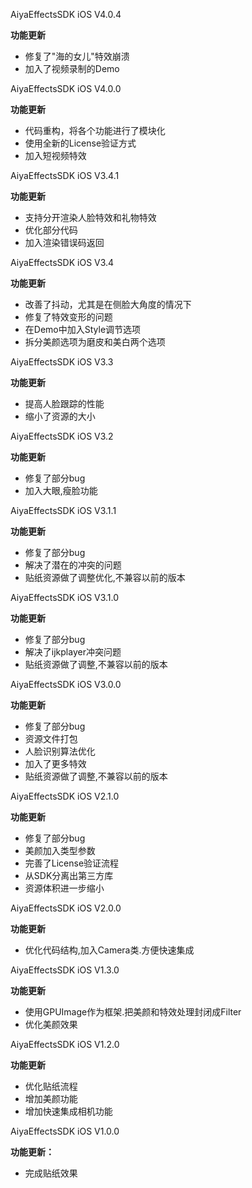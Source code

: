AiyaEffectsSDK iOS V4.0.4
>
**功能更新**
- 修复了"海的女儿"特效崩溃
- 加入了视频录制的Demo

AiyaEffectsSDK iOS V4.0.0
>
**功能更新**
- 代码重构，将各个功能进行了模块化
- 使用全新的License验证方式
- 加入短视频特效

AiyaEffectsSDK iOS V3.4.1
>
**功能更新**
- 支持分开渲染人脸特效和礼物特效
- 优化部分代码
- 加入渲染错误码返回

AiyaEffectsSDK iOS V3.4
>
**功能更新**
- 改善了抖动，尤其是在侧脸大角度的情况下
- 修复了特效变形的问题
- 在Demo中加入Style调节选项
- 拆分美颜选项为磨皮和美白两个选项

AiyaEffectsSDK iOS V3.3
>
**功能更新**
- 提高人脸跟踪的性能
- 缩小了资源的大小

AiyaEffectsSDK iOS V3.2
>
**功能更新**
- 修复了部分bug
- 加入大眼,瘦脸功能

AiyaEffectsSDK iOS V3.1.1
>
**功能更新**
- 修复了部分bug
- 解决了潜在的冲突的问题
- 贴纸资源做了调整优化,不兼容以前的版本

AiyaEffectsSDK iOS V3.1.0
>
**功能更新**
- 修复了部分bug
- 解决了ijkplayer冲突问题
- 贴纸资源做了调整,不兼容以前的版本

AiyaEffectsSDK iOS V3.0.0
>
**功能更新**
- 修复了部分bug
- 资源文件打包
- 人脸识别算法优化
- 加入了更多特效
- 贴纸资源做了调整,不兼容以前的版本

AiyaEffectsSDK iOS V2.1.0
>
**功能更新**
- 修复了部分bug
- 美颜加入类型参数
- 完善了License验证流程
- 从SDK分离出第三方库
- 资源体积进一步缩小

AiyaEffectsSDK iOS V2.0.0
>
**功能更新**
- 优化代码结构,加入Camera类.方便快速集成

AiyaEffectsSDK iOS V1.3.0
>
**功能更新**
- 使用GPUImage作为框架.把美颜和特效处理封闭成Filter
- 优化美颜效果

AiyaEffectsSDK iOS V1.2.0
>
**功能更新**
- 优化贴纸流程
- 增加美颜功能
- 增加快速集成相机功能

AiyaEffectsSDK iOS V1.0.0
>
**功能更新：**
- 完成贴纸效果